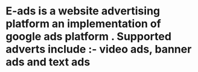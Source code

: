 # E-ads is a website advertising platform an implementation of google ads platform . Supported adverts include :- video ads, banner ads and text ads
